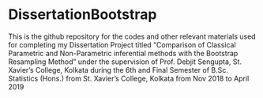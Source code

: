# DissertationBootstrap
This is the github repository for the codes and other relevant materials used for completing my Dissertation Project titled “Comparison of Classical Parametric and Non-Parametric inferential methods with the Bootstrap Resampling Method” under the supervision of Prof. Debjit Sengupta, St. Xavier’s College, Kolkata during the 6th and Final Semester of B.Sc. Statistics (Hons.) from St. Xavier’s College, Kolkata from Nov 2018 to April 2019
